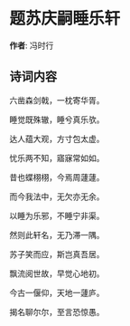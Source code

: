# 题苏庆嗣睡乐轩

**作者**: 冯时行

## 诗词内容

六凿森剑戟，一枕寄华胥。

睡觉既殊辙，睡兮真乐欤。

达人蕴大观，方寸包太虚。

忧乐两不知，寤寐常如如。

昔也蝶栩栩，今焉周蘧蘧。

而今我法中，无欠亦无余。

以睡为乐邪，不睡宁非渠。

然则此轩名，无乃滞一隅。

苏子笑而应，斯岂真吾居。

飘流阅世故，早觉心地初。

今古一偃仰，天地一蘧庐。

揭名聊尔尔，至言恐惊愚。

